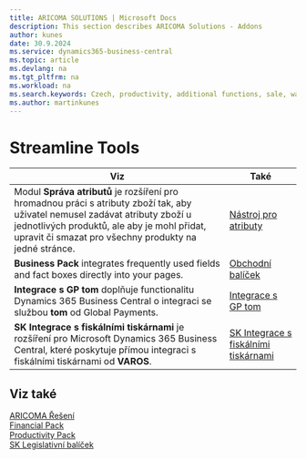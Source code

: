 ```yaml
---
title: ARICOMA SOLUTIONS | Microsoft Docs
description: This section describes ARICOMA Solutions - Addons
author: kunes
date: 30.9.2024
ms.service: dynamics365-business-central
ms.topic: article
ms.devlang: na
ms.tgt_pltfrm: na
ms.workload: na
ms.search.keywords: Czech, productivity, additional functions, sale, warehouse, invoicing, barcode, claims, transportation, workflow
ms.author: martinkunes
---
```


# Streamline Tools

|Viz|Také|  
|-|-| 
|Modul **Správa atributů** je rozšíření pro hromadnou práci s atributy zboží tak, aby uživatel nemusel zadávat atributy zboží u jednotlivých produktů, ale aby je mohl přidat, upravit či smazat pro všechny produkty na jedné stránce.|[Nástroj pro atributy](attribute-tool.md)|
|**Business Pack** integrates frequently used fields and fact boxes directly into your pages.|[Obchodní balíček](Business-Pack.md)|
|**Integrace s GP tom** doplňuje functionalitu Dynamics 365 Business Central o integraci se službou **tom** od Global Payments.|[Integrace s GP tom](gptom-integration.md)|
|**SK Integrace s fiskálními tiskárnami** je rozšíření pro Microsoft Dynamics 365 Business Central, které poskytuje přímou integraci s fiskálními tiskárnami od **VAROS**.|[SK Integrace s fiskálními tiskárnami](SK-FiscalPrinters-Integration.md)|


## Viz také
[ARICOMA Řešení](../index.md)  
[Financial Pack](../FinancialPack/finance-pack.md)  
[Productivity Pack](../ProductivityPack/productivity-pack.md)  
[SK Legislativní balíček](../SK/sk-legislative-pack.md)